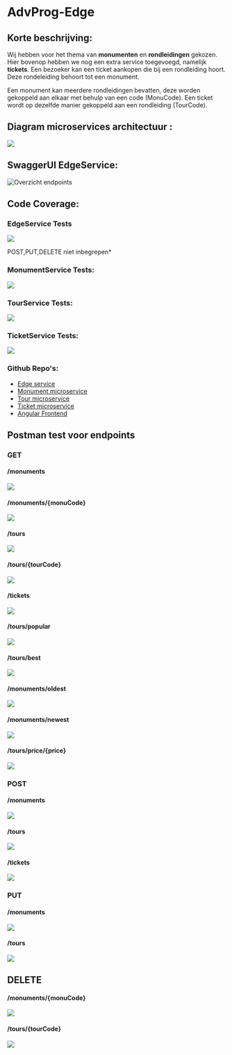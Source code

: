 # AdvProg-Edge

## Korte beschrijving:
Wij hebben voor het thema van **monumenten** en **rondleidingen** gekozen. Hier bovenop hebben we nog een 
extra service toegevoegd, namelijk **tickets**. Een bezoeker kan een ticket aankopen die bij een
rondleiding hoort. Deze rondeleiding behoort tot een monument. 

Een monument kan meerdere
rondleidingen bevatten, deze worden gekoppeld aan elkaar met behulp van een code (MonuCode). Een
ticket wordt op dezelfde manier gekoppeld aan een rondleiding (TourCode).

## Diagram microservices architectuur :
![](images/Summary.jpg)

## SwaggerUI EdgeService:
![Overzicht endpoints](images/SwaggerUI.png)

## Code Coverage:
### EdgeService Tests
![](images/CoverageEdge.png)

POST,PUT,DELETE niet inbegrepen*
### MonumentService Tests:
![](images/CoverageMonument.png)
### TourService Tests:
![](images/CoverageTour.png)
### TicketService Tests:
![](images/CoverageTicket.png)


### Github Repo's:
- [Edge service](https://github.com/RubenBoone/AdvProg-Edge)
- [Monument microservice](https://github.com/RubenBoone/AdvProg-Monument)
- [Tour microservice](https://github.com/RubenBoone/AdvProg-Tour)
- [Ticket microservice](https://github.com/RubenBoone/AdvProg-Ticket)
- [Angular Frontend](https://github.com/PeetersJ2010/APT-Frontend)

## Postman test voor endpoints
### GET
#### /monuments
![](images/endpoints/Monuments.png)
#### /monuments/{monuCode}
![](images/endpoints/MonumentsMonuCode.png)
#### /tours
![](images/endpoints/Tours.png)
#### /tours/{tourCode}
![](images/endpoints/ToursTourCode.png)
#### /tickets
![](images/endpoints/Tickets.png)
#### /tours/popular
![](images/endpoints/ToursPopular.png)
#### /tours/best
![](images/endpoints/ToursBest.png)
#### /monuments/oldest
![](images/endpoints/MonumentsOldest.png)
#### /monuments/newest
![](images/endpoints/MonumentsNewest.png)
#### /tours/price/{price}
![](images/endpoints/ToursPrice.png)

### POST
#### /monuments
![](images/endpoints/PostMonuments.png)
#### /tours
![](images/endpoints/PostTours.png)
#### /tickets
![](images/endpoints/PostTicket.png)

### PUT
#### /monuments
![](images/endpoints/PutMonuments.png)
#### /tours
![](images/endpoints/PutTours.png)

## DELETE
#### /monuments/{monuCode}
![](images/endpoints/DelMonuments.png)
#### /tours/{tourCode}
![](images/endpoints/DelTours.png)



